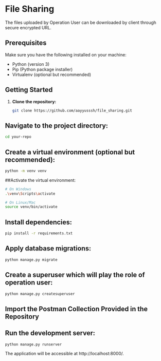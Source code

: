 # File Sharing

The files uploaded by Operation User can be downloaded by client through secure encrypted URL. 

## Prerequisites

Make sure you have the following installed on your machine:

- Python (version 3)
- Pip (Python package installer)
- Virtualenv (optional but recommended)

## Getting Started

1. **Clone the repository:**

   ```bash
   git clone https://github.com/aayyusssh/file_sharing.git
   ```

## Navigate to the project directory:

   ```bash
   cd your-repo
   ```

## Create a virtual environment (optional but recommended):

   ```bash
   python -m venv venv
   ```

##Activate the virtual environment:

   ```bash
   # On Windows
   .\venv\Scripts\activate

   # On Linux/Mac
   source venv/bin/activate
   ```

## Install dependencies:

   ```bash
   pip install -r requirements.txt
   ```

## Apply database migrations:

   ```bash
   python manage.py migrate
   ```

## Create a superuser which will play the role of operation user:

   ```bash
   python manage.py createsuperuser
   ```
## Import the Postman Collection Provided in the Repository

## Run the development server:

   ```bash
   python manage.py runserver
   ```

The application will be accessible at http://localhost:8000/.

